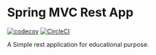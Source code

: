 # Spring MVC Rest App
[![codecov](https://codecov.io/gh/berkson/spring-mvc-rest/branch/main/graph/badge.svg?token=03X5Y9I9S9)](https://codecov.io/gh/berkson/spring-mvc-rest)
[![CircleCI](https://circleci.com/gh/berkson/spring-mvc-rest/tree/main.svg?style=svg)](https://circleci.com/gh/berkson/spring-mvc-rest/tree/main)

A Simple rest application for educational purpose.
